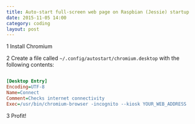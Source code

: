```yaml
---
title: Auto-start full-screen web page on Raspbian (Jessie) startup
date: 2015-11-05 14:00
category: coding
layout: post
---
```


1 Install Chromium

2 Create a file called `~/.config/autostart/chromium.desktop` with the following contents:

```ini

[Desktop Entry]
Encoding=UTF-8
Name=Connect
Comment=Checks internet connectivity
Exec=/usr/bin/chromium-browser -incognito --kiosk YOUR_WEB_ADDRESS
```

3 Profit!
